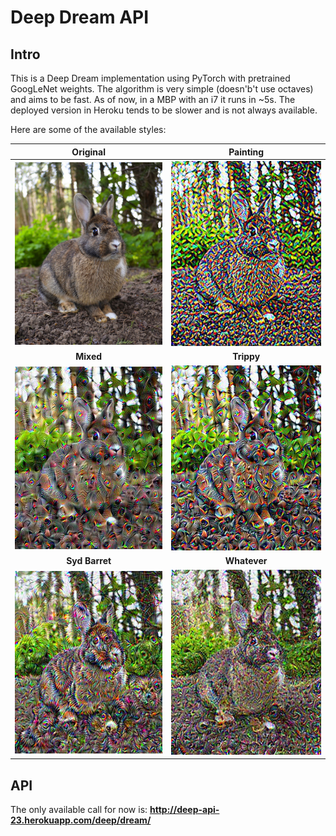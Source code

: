 # Deep Dream API

## Intro

This is a Deep Dream implementation using PyTorch with pretrained GoogLeNet weights. The algorithm is very simple (doesn'b't use octaves) and aims to be fast. As of now, in a MBP with an i7 it runs in ~5s. The deployed version in Heroku tends to be slower and is not always available.

Here are some of the available styles:

| Original | Painting |
| --- | --- |
| ![Bunny](demo/bunny.jpg) | ![Painting Bunny](demo/painting.jpeg) |
| <center>**Mixed**</center> | <center>**Trippy**</center> |
| ![Mixed Bunny](demo/texture.jpeg) | ![Trippy Bunny](demo/trippy.jpeg) |
| <center>**Syd Barret**</center> | <center>**Whatever**</center> |
| ![Syd Barret Bunny](demo/barret.jpeg) | ![Whatever Bunny](demo/whatever.jpeg) |


## API

The only available call for now is: **http://deep-api-23.herokuapp.com/deep/dream/<style>**
where *<style>* is one of:

- painting
- texture
- trippy
- barret
- whatever

No API Key is required.

## Deployment

This API is hosted in [heroku](http://heroku.com). Here is a snippet to quickly try the API using the **trippy** style:

```
curl \
    -X POST \
    -F 'image=@/path/to/source/image.jpeg' \
    http://deep-api-23.herokuapp.com/deep/dream/trippy \
    --output /path/to/output/image.jpeg
```

The Heroku app is linked to this repo to perform continous deployment over the master branch.

#### DISCLAIMER:

Heroku requests have a timeout of 30s. This time should be enough to run the algorithm, but it's not consistent at all! So it won't work every time.

## Requirements

- [Dev Requirements](./support/requirements/dev.txt) can be installed using: `pip install -r ./support/requirements/dev.txt`.
- [Heroku Requirements](./support/requirements/heroku.txt) are prepared to install the CPU-only PyTorch version and will work in Linux only.

## Development Run

### uwsgi

```
uwsgi --ini uwsgi.ini 
```

### development

```
python deep_api
```

